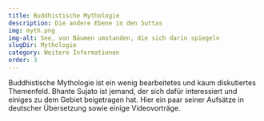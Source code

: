 ```yaml
---
title: Buddhistische Mythologie
description: Die andere Ebene in den Suttas
img: myth.png
img-alt: See, von Bäumen umstanden, die sich darin spiegeln
slugDir: Mythologie
category: Weitere Informationen
order: 3
---
```


Buddhistische Mythologie ist ein wenig bearbeitetes und kaum diskutiertes Themenfeld. Bhante Sujato ist jemand, der sich dafür interessiert und einiges zu dem Gebiet beigetragen hat. Hier ein paar seiner Aufsätze in deutscher Übersetzung sowie einige Videovorträge.

